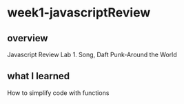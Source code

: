 # week1-javascriptReview

## overview

Javascript Review Lab 1. Song, Daft Punk-Around the World

## what I learned

How to simplify code with functions
